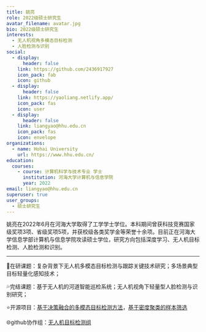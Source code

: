 ```yaml
---
title: 姚亮
role: 2022级硕士研究生
avatar_filename: avatar.jpg
bio: 2022级硕士研究生
interests:
  - 无人机视角多模态目标检测
  - 人脸检测与识别
social:
  - display:
      header: false
    link: https://github.com/2436917927
    icon_pack: fab
    icon: github
  - display:
      header: false
    link: https://yaoliang.netlify.app/
    icon_pack: fas
    icon: user
  - display:
      header: false
    link: liangyao@hhu.edu.cn
    icon_pack: fas
    icon: envelope
organizations:
  - name: Hohai University
    url: https://www.hhu.edu.cn/
education:
  courses:
    - course: 计算机科学与技术专业 学士
      institution: 河海大学计算机与信息学院
      year: 2022
email: liangyao@hhu.edu.cn
superuser: true
user_groups:
  - 硕士研究生
---
```

姚亮在2022年6月在河海大学取得了工学学士学位。本科期间曾获科技竞赛国家级奖项3项、省级奖项5项，并获校级各类奖学金等荣誉十余项。目前正在河海大学信息学部计算机与信息学院攻读硕士学位，研究方向包括深度学习、无人机目标检测、人脸检测和识别。

- - -

💨在研课题：复杂背景下无人机多模态目标检测与跟踪关键技术研究；多场景典型目标轻量化感知技术；

💦完结课题：基于无人机的河道智能巡检系统；无人机视角下轻量型人脸检测与识别研究；

⭐开源项目：[基于决策融合的多模态目标检测方法](https://github.com/2436917927/ProbEn)，[基于密度聚类的样本筛选](https://github.com/2436917927/Data-Augmentation-Sample-Selection)

🌐github协作组：[无人机目标检测组](https://github.com/UAVDetectionGroup)
